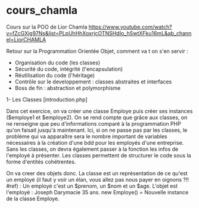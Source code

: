 # cours_chamla
Cours sur la POO de Lior Chamla
https://www.youtube.com/watch?v=fZcGXjg97Ns&list=PLpUhHhXoxrjcOTNSHdIo_hSwtXFku16mL&ab_channel=LiorCHAMLA

Retour sur la Programmation Orientée Objet, comment va t on s'en servir :

  - Organisation du code (les classes)
  - Sécurité du code, intégrité (l'encapsulation)
  - Réutilisation du code (l'héritage)
  - Contrôle sur le developpement : classes abstraites et interfaces
  - Boss de fin : abstraction et polymorphisme


1- Les Classes [introduction.php]

Dans cet exercice, on va créer une classe Employe puis créer ses instances ($employe1 et $employe2). On se rend compte que grâce aux classes, on ne renseigne que peu 
d'informations comparé à la programmation PHP qu'on faisait jusqu'à maintenant. Ici, si on ne passe pas par les classes, le problème qui va apparaître sera le nombre
important de variables nécessaires à la création d'une bdd pour les employés d'une entreprise. Sans les classes, on devra également passer à la fonction les infos de 
l'employé à présenter.
Les classes permettent de structurer le code sous la forme d'entités cohétrentes.

On va creer des objets donc. La classe est un représentation de ce qu'est un employé (il faut y voir un élan, vous allez pas nous payer en oignons ?!! #ref) : Un employé
c'est un $prenom, un $nom et un $age. L'objet est l'employé : Joseph Darymacie 35 ans.
new Employe() = Nouvelle instance de la classe Employe.


